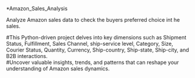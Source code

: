 *Amazon_Sales_Analysis

Analyze Amazon sales data to check the buyers preferred choice int he sales.

#This Python-driven project delves into key dimensions such as Shipment Status, Fulfillment, Sales Channel,
ship-service level, Category, Size, Courier Status, Quantity, Currency, Ship-country, Ship-state, Ship-city, and
B2B interactions.   
#Uncover valuable insights, trends, and patterns that can reshape your understanding of Amazon sales dynamics.
